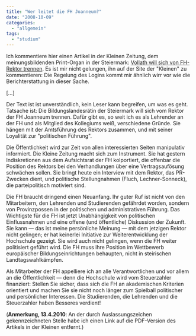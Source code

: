 ```yaml
---
title: "Wer leitet die FH Joanneum?"
date: "2008-10-09"
categories: 
  - "allgemein"
tags: 
  - "studium"
---
```


Ich kommentiere hier einen Artikel in der Kleinen Zeitung, dem meinungsbildenden Print-Organ in der Steiermark: [Vollath will sich von FH-Rektor trennen](http://www.kleinezeitung.at/steiermark/1570230/index.do# "Vollath will sich von FH-Rektor trennen > Kleine Zeitung"). Es ist mir nicht gelungen, ihn auf der Site der "Kleinen" zu kommentieren: Die Regelung des Logins kommt mir ähnlich wirr vor wie die Berichterstattung in dieser Sache.

\[...\]

Der Text ist ist unverständlich, kein Leser kann begreifen, um was es geht. Tatsache ist: Die Bildungslandesrätin der Steiermark will sich vom Rektor der FH Joanneum trennen. Dafür gibt es, so weit ich es als Lehrender an der FH und als Mitglied des Kollegiums weiß, verschiedene Gründe. Sie hängen mit der Amtsführung des Rektors zusammen, und mit seiner Loyalität zur "politischen Führung".

Die Öffentlichkeit wird zur Zeit von allen interessierten Seiten manipulativ informiert. Die Kleine Zeitung macht sich zum Instrument. Sie hat gestern Indiskretionen aus dem Aufsichtsrat der FH kolportiert, die offenbar die Position des Rektors bei den Verhandlungen über eine Vertragsaufösung schwächen sollen. Sie bringt heute ein Interview mit dem Rektor, das PR-Zwecken dient, und politische Stellungnahmen (Fluch, Lechner-Sonneck), die parteipolitisch motiviert sind.

Die FH braucht dringend einen Neuanfang. Ihr guter Ruf ist nicht von den Mitarbeitern, den Lehrenden und Studierenden gefährdet worden, sondern von Provinzpossen in der politischen und administrativen Führung. Das Wichtigste für die FH ist jetzt Unabhängigkeit von politischen Einflussnahmen und eine offene (und öffentliche) Diskussion der Zukunft. Sie kann — das ist meine persönliche Meinung — mit dem jetzigen Rektor nicht gelingen; er hat keinerlei Initiative zur Weiterentwicklung der Hochschule gezeigt. Sie wird auch nicht gelingen, wenn die FH weiter politisiert geführt wird. Die FH muss ihre Position im Wettbewerb europäischer Bildungseinrichtungen behaupten, nicht in steirischen Landtagswahlkämpfen.

Als Mitarbeiter der FH appelliere ich an alle Verantwortlichen und vor allem an die Öffentlichkeit — denn die Hochschule wird vom Steuerzahler finanziert: Stellen Sie sicher, dass sich die FH an akademischen Kriterien orientiert und machen Sie sie nicht noch länger zum Spielball politischer und persönlicher Interessen. Die Studierenden, die Lehrenden und die Steuerzahler haben Besseres verdient!

(**Anmerkung, 13.4.2010**: An der durch Auslassungszeichen gekennzeichneten Stelle habe ich einen Link auf die PDF-Version des Artikels in der Kleinen entfernt.)
